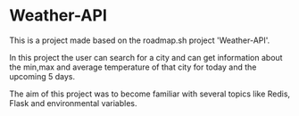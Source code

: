 # Weather-API

This is a project made based on the roadmap.sh project 'Weather-API'.

In this project the user can search for a city and can get information about the min,max and average temperature of that city for today and the upcoming 5 days. 

The aim of this project was to become familiar with several topics like Redis, Flask and environmental variables. 